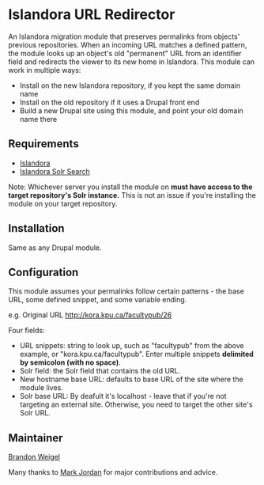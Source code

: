 # Islandora URL Redirector

An Islandora migration module that preserves permalinks from objects' previous repositories. When an incoming URL matches a defined pattern, the module looks up an object's old "permanent" URL from an identifier field and redirects the viewer to its new home in Islandora. This module can work in multiple ways:

* Install on the new Islandora repository, if you kept the same domain name
* Install on the old repository if it uses a Drupal front end
* Build a new Drupal site using this module, and point your old domain name there

## Requirements

* [Islandora](https://github.com/Islandora/islandora)
* [Islandora Solr Search](https://github.com/Islandora/islandora_solr_search)

Note: Whichever server you install the module on **must have access to the target repository's Solr instance.** This is not an issue if you're installing the module on your target repository.

## Installation

Same as any Drupal module.

## Configuration
This module assumes your permalinks follow certain patterns - the base URL, some defined snippet, and some variable ending. 

e.g. Original URL http://kora.kpu.ca/facultypub/26 

Four fields:

* URL snippets: string to look up, such as "facultypub" from the above example, or "kora.kpu.ca/facultypub". Enter multiple snippets **delimited by semicolon (with no space)**. 
* Solr field: the Solr field that contains the old URL.
* New hostname base URL: defaults to base URL of the site where the module lives.
* Solr base URL: By deafult it's localhost - leave that if you're not targeting an external site. Otherwise, you need to target the other site's Solr URL.

## Maintainer

[Brandon Weigel](https://github.com/bondjimbond)

Many thanks to [Mark Jordan](https://github.com/mjordan) for major contributions and advice.
